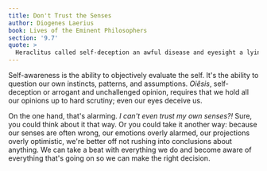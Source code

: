 ```yaml
---
title: Don't Trust the Senses
author: Diogenes Laerius
book: Lives of the Eminent Philosophers
section: '9.7'
quote: >
  Heraclitus called self-deception an awful disease and eyesight a lying sense.
---
```


Self-awareness is the ability to objectively evaluate the self. It's the ability to question our own instincts, patterns, and assumptions. _Oiêsis_, self-deception or arrogant and unchallenged opinion, requires that we hold all our opinions up to hard scrutiny; even our eyes deceive us.

On the one hand, that's alarming. _I can't even trust my own senses?!_ Sure, you could think about it that way. Or you could take it another way: because our senses are often wrong, our emotions overly alarmed, our projections overly optimistic, we're better off not rushing into conclusions about anything. We can take a beat with everything we do and become aware of everything that's going on so we can make the right decision.

